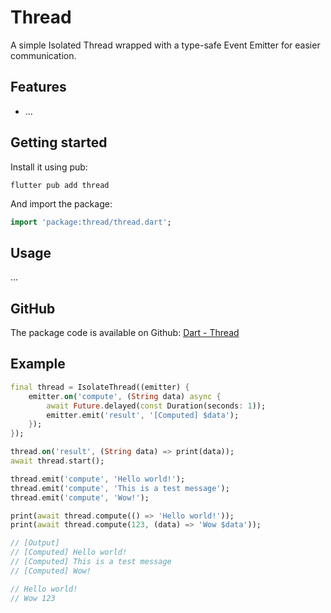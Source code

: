 # Thread

A simple Isolated Thread wrapped with a type-safe Event Emitter for easier communication.

## Features

* ...

## Getting started

Install it using pub:
```
flutter pub add thread
```

And import the package:
```dart
import 'package:thread/thread.dart';
```

## Usage

... 

## GitHub

The package code is available on Github: [Dart - Thread](https://github.com/DrafaKiller/Thread-dart)

## Example

```dart
final thread = IsolateThread((emitter) {
    emitter.on('compute', (String data) async {
        await Future.delayed(const Duration(seconds: 1));
        emitter.emit('result', '[Computed] $data');
    });
});

thread.on('result', (String data) => print(data));
await thread.start();

thread.emit('compute', 'Hello world!');
thread.emit('compute', 'This is a test message');
thread.emit('compute', 'Wow!');

print(await thread.compute(() => 'Hello world!'));
print(await thread.compute(123, (data) => 'Wow $data'));

// [Output]
// [Computed] Hello world!
// [Computed] This is a test message
// [Computed] Wow!

// Hello world!
// Wow 123
```